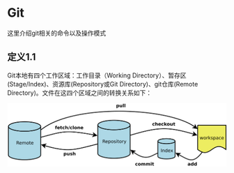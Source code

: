 # Git

这里介绍git相关的命令以及操作模式

## 定义1.1

Git本地有四个工作区域：工作目录（Working Directory）、暂存区(Stage/Index)、资源库(Repository或Git Directory)、git仓库(Remote Directory)。文件在这四个区域之间的转换关系如下：

![git01](git01.png)

